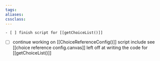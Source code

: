 ```yaml
---
tags:
aliases:
cssclass:
---
```

	- [ ] finish script for [[getChoiceList()]]
- [ ] continue working on [[ChoiceReferenceConfig()]] script include 
      see [[choice reference config.canvas]]
      left off at writing the code for [[getChoiceList()]]